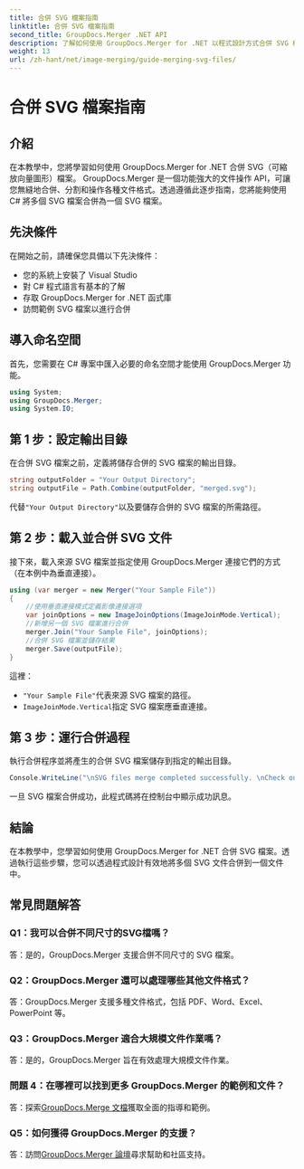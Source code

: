 ```yaml
---
title: 合併 SVG 檔案指南
linktitle: 合併 SVG 檔案指南
second_title: GroupDocs.Merger .NET API
description: 了解如何使用 GroupDocs.Merger for .NET 以程式設計方式合併 SVG 檔案。輕鬆組合多個 SVG 文件。
weight: 13
url: /zh-hant/net/image-merging/guide-merging-svg-files/
---
```


# 合併 SVG 檔案指南

## 介紹
在本教學中，您將學習如何使用 GroupDocs.Merger for .NET 合併 SVG（可縮放向量圖形）檔案。 GroupDocs.Merger 是一個功能強大的文件操作 API，可讓您無縫地合併、分割和操作各種文件格式。透過遵循此逐步指南，您將能夠使用 C# 將多個 SVG 檔案合併為一個 SVG 檔案。

## 先決條件

在開始之前，請確保您具備以下先決條件：

- 您的系統上安裝了 Visual Studio
- 對 C# 程式語言有基本的了解
- 存取 GroupDocs.Merger for .NET 函式庫
- 訪問範例 SVG 檔案以進行合併

## 導入命名空間

首先，您需要在 C# 專案中匯入必要的命名空間才能使用 GroupDocs.Merger 功能。

```csharp
using System; 
using GroupDocs.Merger;
using System.IO;
```

## 第 1 步：設定輸出目錄

在合併 SVG 檔案之前，定義將儲存合併的 SVG 檔案的輸出目錄。

```csharp
string outputFolder = "Your Output Directory";
string outputFile = Path.Combine(outputFolder, "merged.svg");
```

代替`"Your Output Directory"`以及要儲存合併的 SVG 檔案的所需路徑。

## 第 2 步：載入並合併 SVG 文件

接下來，載入來源 SVG 檔案並指定使用 GroupDocs.Merger 連接它們的方式（在本例中為垂直連接）。

```csharp
using (var merger = new Merger("Your Sample File"))
{
    //使用垂直連接模式定義影像連接選項
    var joinOptions = new ImageJoinOptions(ImageJoinMode.Vertical);
    //新增另一個 SVG 檔案進行合併
    merger.Join("Your Sample File", joinOptions);
    //合併 SVG 檔案並儲存結果
    merger.Save(outputFile);
}
```

這裡：
- `"Your Sample File"`代表來源 SVG 檔案的路徑。
- `ImageJoinMode.Vertical`指定 SVG 檔案應垂直連接。

## 第 3 步：運行合併過程

執行合併程序並將產生的合併 SVG 檔案儲存到指定的輸出目錄。

```csharp
Console.WriteLine("\nSVG files merge completed successfully. \nCheck output in {0}", outputFolder);
```

一旦 SVG 檔案合併成功，此程式碼將在控制台中顯示成功訊息。

## 結論

在本教學中，您學習如何使用 GroupDocs.Merger for .NET 合併 SVG 檔案。透過執行這些步驟，您可以透過程式設計有效地將多個 SVG 文件合併到一個文件中。

## 常見問題解答

### Q1：我可以合併不同尺寸的SVG檔嗎？

答：是的，GroupDocs.Merger 支援合併不同尺寸的 SVG 檔案。

### Q2：GroupDocs.Merger 還可以處理哪些其他文件格式？

答：GroupDocs.Merger 支援多種文件格式，包括 PDF、Word、Excel、PowerPoint 等。

### Q3：GroupDocs.Merger 適合大規模文件作業嗎？

答：是的，GroupDocs.Merger 旨在有效處理大規模文件作業。

### 問題 4：在哪裡可以找到更多 GroupDocs.Merger 的範例和文件？

答：探索[GroupDocs.Merge 文檔](https://tutorials.groupdocs.com/merger/net/)獲取全面的指導和範例。

### Q5：如何獲得 GroupDocs.Merger 的支援？

答：訪問[GroupDocs.Merger 論壇](https://forum.groupdocs.com/c/merger/32)尋求幫助和社區支持。